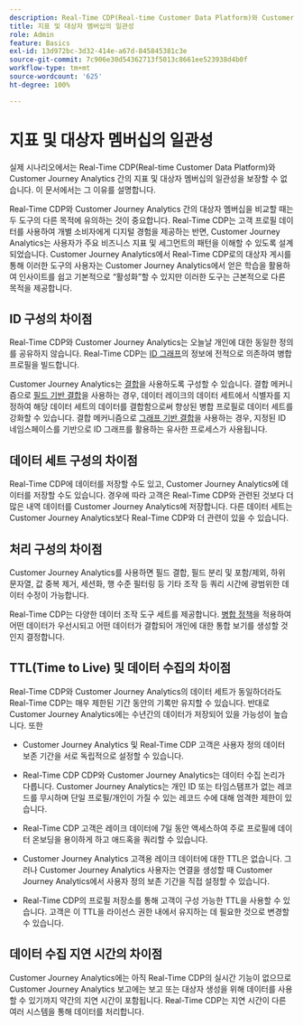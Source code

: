 ```yaml
---
description: Real-Time CDP(Real-time Customer Data Platform)와 Customer Journey Analytics 간의 지표 및 대상자 멤버십의 일관성에 영향을 미치는 요인을 설명합니다.
title: 지표 및 대상자 멤버십의 일관성
role: Admin
feature: Basics
exl-id: 13d972bc-3d32-414e-a67d-845845381c3e
source-git-commit: 7c906e30d54362713f5013c8661ee523938d4b0f
workflow-type: tm+mt
source-wordcount: '625'
ht-degree: 100%

---
```



# 지표 및 대상자 멤버십의 일관성

실제 시나리오에서는 Real-Time CDP(Real-time Customer Data Platform)와 Customer Journey Analytics 간의 지표 및 대상자 멤버십의 일관성을 보장할 수 없습니다. 이 문서에서는 그 이유를 설명합니다.

Real-Time CDP와 Customer Journey Analytics 간의 대상자 멤버십을 비교할 때는 두 도구의 다른 목적에 유의하는 것이 중요합니다. Real-Time CDP는 고객 프로필 데이터를 사용하여 개별 소비자에게 디지털 경험을 제공하는 반면, Customer Journey Analytics는 사용자가 주요 비즈니스 지표 및 세그먼트의 패턴을 이해할 수 있도록 설계되었습니다. Customer Journey Analytics에서 Real-Time CDP로의 대상자 게시를 통해 이러한 도구의 사용자는 Customer Journey Analytics에서 얻은 학습을 활용하여 인사이트를 쉽고 기본적으로 “활성화”할 수 있지만 이러한 도구는 근본적으로 다른 목적을 제공합니다.

## ID 구성의 차이점

Real-Time CDP와 Customer Journey Analytics는 오늘날 개인에 대한 동일한 정의를 공유하지 않습니다. Real-Time CDP는 [ID 그래프](https://experienceleague.adobe.com/docs/platform-learn/tutorials/identities/understanding-identity-and-identity-graphs.html?lang=ko)의 정보에 전적으로 의존하여 병합 프로필을 빌드합니다.

Customer Journey Analytics는 [결합](../stitching/overview.md)을 사용하도록 구성할 수 있습니다. 결합 메커니즘으로 [필드 기반 결합](/help/stitching/fbs.md)을 사용하는 경우, 데이터 레이크의 데이터 세트에서 식별자를 지정하여 해당 데이터 세트의 데이터를 결합함으로써 향상된 병합 프로필로 데이터 세트를 강화할 수 있습니다. 결합 메커니즘으로 [그래프 기반 결합](/help/stitching/gbs.md)을 사용하는 경우, 지정된 ID 네임스페이스를 기반으로 ID 그래프를 활용하는 유사한 프로세스가 사용됩니다.


## 데이터 세트 구성의 차이점

Real-Time CDP에 데이터를 저장할 수도 있고, Customer Journey Analytics에 데이터를 저장할 수도 있습니다. 경우에 따라 고객은 Real-Time CDP와 관련된 것보다 더 많은 내역 데이터를 Customer Journey Analytics에 저장합니다. 다른 데이터 세트는 Customer Journey Analytics보다 Real-Time CDP와 더 관련이 있을 수 있습니다.

## 처리 구성의 차이점

Customer Journey Analytics를 사용하면 필드 결합, 필드 분리 및 포함/제외, 하위 문자열, 값 중복 제거, 세션화, 행 수준 필터링 등 기타 조작 등 쿼리 시간에 광범위한 데이터 수정이 가능합니다.

Real-Time CDP는 다양한 데이터 조작 도구 세트를 제공합니다. [병합 정책](https://experienceleague.adobe.com/docs/experience-platform/profile/merge-policies/overview.html?lang=ko)을 적용하여 어떤 데이터가 우선시되고 어떤 데이터가 결합되어 개인에 대한 통합 보기를 생성할 것인지 결정합니다.

## TTL(Time to Live) 및 데이터 수집의 차이점

Real-Time CDP와 Customer Journey Analytics의 데이터 세트가 동일하더라도 Real-Time CDP는 매우 제한된 기간 동안의 기록만 유지할 수 있습니다. 반대로 Customer Journey Analytics에는 수년간의 데이터가 저장되어 있을 가능성이 높습니다. 또한

* Customer Journey Analytics 및 Real-Time CDP 고객은 사용자 정의 데이터 보존 기간을 서로 독립적으로 설정할 수 있습니다.

* Real-Time CDP CDP와 Customer Journey Analytics는 데이터 수집 논리가 다릅니다. Customer Journey Analytics는 개인 ID 또는 타임스탬프가 없는 레코드를 무시하며 단일 프로필/개인이 가질 수 있는 레코드 수에 대해 엄격한 제한이 있습니다.

* Real-Time CDP 고객은 레이크 데이터에 7일 동안 액세스하여 주로 프로필에 데이터 온보딩을 용이하게 하고 애드혹을 쿼리할 수 있습니다.

* Customer Journey Analytics 고객용 레이크 데이터에 대한 TTL은 없습니다. 그러나 Customer Journey Analytics 사용자는 연결을 생성할 때 Customer Journey Analytics에서 사용자 정의 보존 기간을 직접 설정할 수 있습니다.

* Real-Time CDP의 프로필 저장소를 통해 고객이 구성 가능한 TTL을 사용할 수 있습니다. 고객은 이 TTL을 라이선스 권한 내에서 유지하는 데 필요한 것으로 변경할 수 있습니다.

## 데이터 수집 지연 시간의 차이점

Customer Journey Analytics에는 아직 Real-Time CDP의 실시간 기능이 없으므로 Customer Journey Analytics 보고에는 보고 또는 대상자 생성을 위해 데이터를 사용할 수 있기까지 약간의 지연 시간이 포함됩니다. Real-Time CDP는 지연 시간이 다른 여러 시스템을 통해 데이터를 처리합니다.
